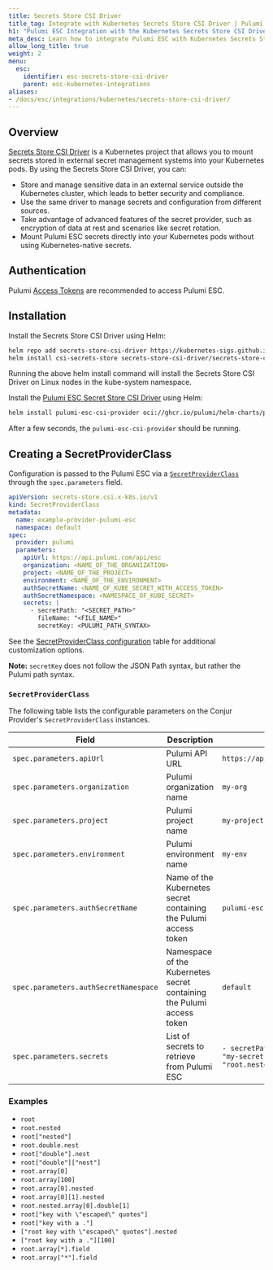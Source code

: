 ```yaml
---
title: Secrets Store CSI Driver
title_tag: Integrate with Kubernetes Secrets Store CSI Driver | Pulumi ESC
h1: "Pulumi ESC Integration with the Kubernetes Secrets Store CSI Driver"
meta_desc: Learn how to integrate Pulumi ESC with Kubernetes Secrets Store CSI Driver to securely mount ESC secrets directly into Kubernetes pods and follow K8 security best practices.
allow_long_title: true
weight: 2
menu:
  esc:
    identifier: esc-secrets-store-csi-driver
    parent: esc-kubernetes-integrations
aliases:
- /docs/esc/integrations/kubernetes/secrets-store-csi-driver/
---
```


## Overview

[Secrets Store CSI Driver](https://secrets-store-csi-driver.sigs.k8s.io/introduction) is a Kubernetes project that allows you to mount secrets stored in external secret management systems into your Kubernetes pods. By using the Secrets Store CSI Driver, you can:

- Store and manage sensitive data in an external service outside the Kubernetes cluster, which leads to better security and compliance.
- Use the same driver to manage secrets and configuration from different sources.
- Take advantage of advanced features of the secret provider, such as encryption of data at rest and scenarios like secret rotation.
- Mount Pulumi ESC secrets directly into your Kubernetes pods without using Kubernetes-native secrets.

## Authentication

Pulumi [Access Tokens](/docs/pulumi-cloud/access-management/access-tokens/) are recommended to access Pulumi ESC.

## Installation

Install the Secrets Store CSI Driver using Helm:

```bash
helm repo add secrets-store-csi-driver https://kubernetes-sigs.github.io/secrets-store-csi-driver/charts
helm install csi-secrets-store secrets-store-csi-driver/secrets-store-csi-driver --namespace kube-system
```

Running the above helm install command will install the Secrets Store CSI Driver on Linux nodes in the kube-system namespace.

Install the [Pulumi ESC Secret Store CSI Driver](https://github.com/pulumi/pulumi-esc-csi-provider.git) using Helm:

```bash
helm install pulumi-esc-csi-provider oci://ghcr.io/pulumi/helm-charts/pulumi-esc-csi-provider --version 0.1.5 --namespace kube-system
```

After a few seconds, the `pulumi-esc-csi-provider` should be running.

## Creating a SecretProviderClass

Configuration is passed to the Pulumi ESC via a [`SecretProviderClass`](https://secrets-store-csi-driver.sigs.k8s.io/concepts#secretproviderclass) through the `spec.parameters` field.

```yaml
apiVersion: secrets-store.csi.x-k8s.io/v1
kind: SecretProviderClass
metadata:
  name: example-provider-pulumi-esc
  namespace: default
spec:
  provider: pulumi
  parameters:
    apiUrl: https://api.pulumi.com/api/esc
    organization: <NAME_OF_THE_ORGANIZATION>
    project: <NAME_OF_THE_PROJECT>
    environment: <NAME_OF_THE_ENVIRONMENT>
    authSecretName: <NAME_OF_KUBE_SECRET_WITH_ACCESS_TOKEN>
    authSecretNamespace: <NAMESPACE_OF_KUBE_SECRET>
    secrets: |
      - secretPath: "<SECRET_PATH>"
        fileName: "<FILE_NAME>"
        secretKey: <PULUMI_PATH_SYNTAX>
```

See the [SecretProviderClass configuration](#secretproviderclass) table for additional customization options.

**Note:** `secretKey` does not follow the JSON Path syntax, but rather the Pulumi path syntax.

### `SecretProviderClass`

The following table lists the configurable parameters on the Conjur Provider's
`SecretProviderClass` instances.

| Field                                 | Description                                                           | Example                                                              |
|---------------------------------------|-----------------------------------------------------------------------|----------------------------------------------------------------------|
| `spec.parameters.apiUrl`              | Pulumi API URL                                                        | `https://api.pulumi.com/api/esc`                                     |
| `spec.parameters.organization`        | Pulumi organization name                                              | `my-org`                                                             |
| `spec.parameters.project`             | Pulumi project name                                                   | `my-project`                                                         |
| `spec.parameters.environment`         | Pulumi environment name                                               | `my-env`                                                             |
| `spec.parameters.authSecretName`      | Name of the Kubernetes secret containing the Pulumi access token      | `pulumi-esc-access-token`                                            |
| `spec.parameters.authSecretNamespace` | Namespace of the Kubernetes secret containing the Pulumi access token | `default`                                                            |
| `spec.parameters.secrets`             | List of secrets to retrieve from Pulumi ESC                           | `- secretPath: "/" fileName: "my-secret-file" secret: "root.nested"` |

### Examples

- `root`
- `root.nested`
- `root["nested"]`
- `root.double.nest`
- `root["double"].nest`
- `root["double"]["nest"]`
- `root.array[0]`
- `root.array[100]`
- `root.array[0].nested`
- `root.array[0][1].nested`
- `root.nested.array[0].double[1]`
- `root["key with \"escaped\" quotes"]`
- `root["key with a ."]`
- `["root key with \"escaped\" quotes"].nested`
- `["root key with a ."][100]`
- `root.array[*].field`
- `root.array["*"].field`
